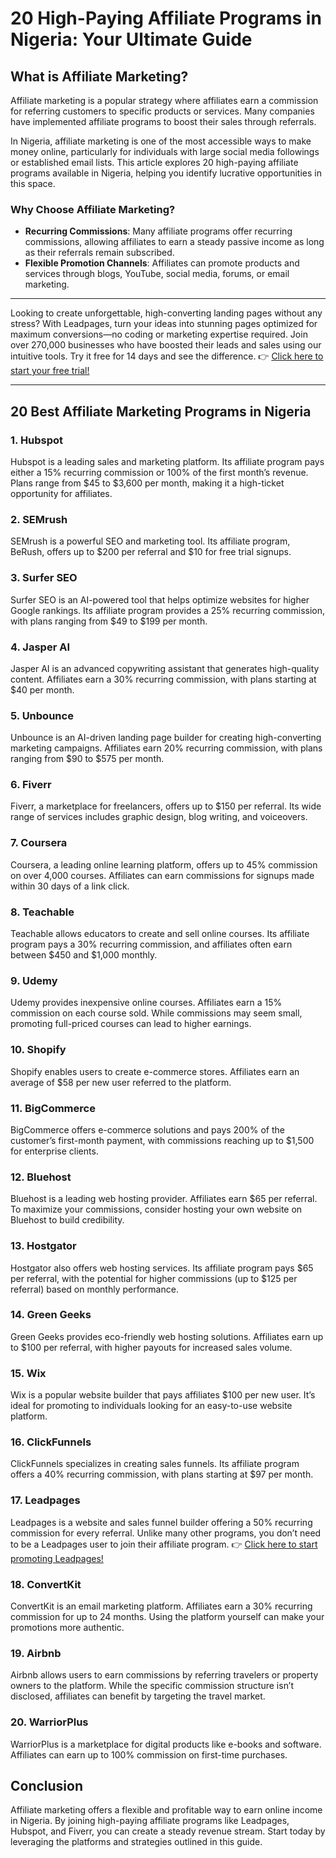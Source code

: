 # 20 High-Paying Affiliate Programs in Nigeria: Your Ultimate Guide

## What is Affiliate Marketing?

Affiliate marketing is a popular strategy where affiliates earn a commission for referring customers to specific products or services. Many companies have implemented affiliate programs to boost their sales through referrals.

In Nigeria, affiliate marketing is one of the most accessible ways to make money online, particularly for individuals with large social media followings or established email lists. This article explores 20 high-paying affiliate programs available in Nigeria, helping you identify lucrative opportunities in this space.

### Why Choose Affiliate Marketing?

- **Recurring Commissions**: Many affiliate programs offer recurring commissions, allowing affiliates to earn a steady passive income as long as their referrals remain subscribed.
- **Flexible Promotion Channels**: Affiliates can promote products and services through blogs, YouTube, social media, forums, or email marketing.

---

Looking to create unforgettable, high-converting landing pages without any stress? With Leadpages, turn your ideas into stunning pages optimized for maximum conversions—no coding or marketing expertise required. Join over 270,000 businesses who have boosted their leads and sales using our intuitive tools. Try it free for 14 days and see the difference. 👉 [Click here to start your free trial!](https://bit.ly/LEadPages)

---

## 20 Best Affiliate Marketing Programs in Nigeria

### 1. **Hubspot**
Hubspot is a leading sales and marketing platform. Its affiliate program pays either a 15% recurring commission or 100% of the first month’s revenue. Plans range from $45 to $3,600 per month, making it a high-ticket opportunity for affiliates.

### 2. **SEMrush**
SEMrush is a powerful SEO and marketing tool. Its affiliate program, BeRush, offers up to $200 per referral and $10 for free trial signups.

### 3. **Surfer SEO**
Surfer SEO is an AI-powered tool that helps optimize websites for higher Google rankings. Its affiliate program provides a 25% recurring commission, with plans ranging from $49 to $199 per month.

### 4. **Jasper AI**
Jasper AI is an advanced copywriting assistant that generates high-quality content. Affiliates earn a 30% recurring commission, with plans starting at $40 per month.

### 5. **Unbounce**
Unbounce is an AI-driven landing page builder for creating high-converting marketing campaigns. Affiliates earn 20% recurring commission, with plans ranging from $90 to $575 per month.

### 6. **Fiverr**
Fiverr, a marketplace for freelancers, offers up to $150 per referral. Its wide range of services includes graphic design, blog writing, and voiceovers.

### 7. **Coursera**
Coursera, a leading online learning platform, offers up to 45% commission on over 4,000 courses. Affiliates can earn commissions for signups made within 30 days of a link click.

### 8. **Teachable**
Teachable allows educators to create and sell online courses. Its affiliate program pays a 30% recurring commission, and affiliates often earn between $450 and $1,000 monthly.

### 9. **Udemy**
Udemy provides inexpensive online courses. Affiliates earn a 15% commission on each course sold. While commissions may seem small, promoting full-priced courses can lead to higher earnings.

### 10. **Shopify**
Shopify enables users to create e-commerce stores. Affiliates earn an average of $58 per new user referred to the platform.

### 11. **BigCommerce**
BigCommerce offers e-commerce solutions and pays 200% of the customer’s first-month payment, with commissions reaching up to $1,500 for enterprise clients.

### 12. **Bluehost**
Bluehost is a leading web hosting provider. Affiliates earn $65 per referral. To maximize your commissions, consider hosting your own website on Bluehost to build credibility.

### 13. **Hostgator**
Hostgator also offers web hosting services. Its affiliate program pays $65 per referral, with the potential for higher commissions (up to $125 per referral) based on monthly performance.

### 14. **Green Geeks**
Green Geeks provides eco-friendly web hosting solutions. Affiliates earn up to $100 per referral, with higher payouts for increased sales volume.

### 15. **Wix**
Wix is a popular website builder that pays affiliates $100 per new user. It’s ideal for promoting to individuals looking for an easy-to-use website platform.

### 16. **ClickFunnels**
ClickFunnels specializes in creating sales funnels. Its affiliate program offers a 40% recurring commission, with plans starting at $97 per month.

### 17. **Leadpages**
Leadpages is a website and sales funnel builder offering a 50% recurring commission for every referral. Unlike many other programs, you don’t need to be a Leadpages user to join their affiliate program. 👉 [Click here to start promoting Leadpages!](https://bit.ly/LEadPages)

### 18. **ConvertKit**
ConvertKit is an email marketing platform. Affiliates earn a 30% recurring commission for up to 24 months. Using the platform yourself can make your promotions more authentic.

### 19. **Airbnb**
Airbnb allows users to earn commissions by referring travelers or property owners to the platform. While the specific commission structure isn’t disclosed, affiliates can benefit by targeting the travel market.

### 20. **WarriorPlus**
WarriorPlus is a marketplace for digital products like e-books and software. Affiliates can earn up to 100% commission on first-time purchases.

## Conclusion

Affiliate marketing offers a flexible and profitable way to earn online income in Nigeria. By joining high-paying affiliate programs like Leadpages, Hubspot, and Fiverr, you can create a steady revenue stream. Start today by leveraging the platforms and strategies outlined in this guide.
